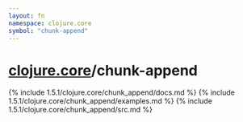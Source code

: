 ```yaml
---
layout: fn
namespace: clojure.core
symbol: "chunk-append"
---
```


# [clojure.core](../)/chunk-append

{% include 1.5.1/clojure.core/chunk_append/docs.md %}
{% include 1.5.1/clojure.core/chunk_append/examples.md %}
{% include 1.5.1/clojure.core/chunk_append/src.md %}

